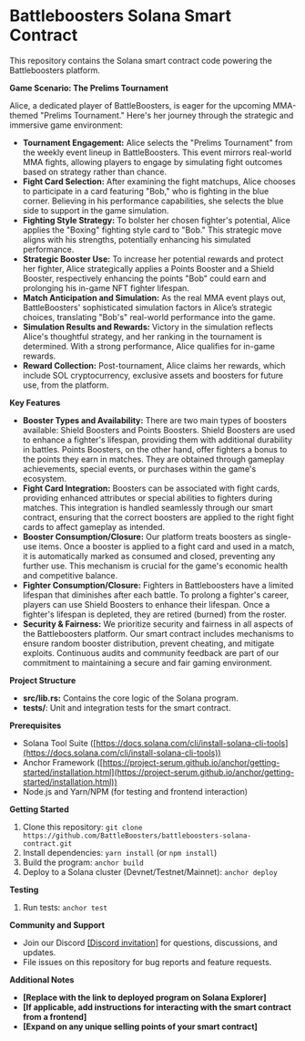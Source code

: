 # Battleboosters Solana Smart Contract

This repository contains the Solana smart contract code powering the Battleboosters platform.

**Game Scenario: The Prelims Tournament**

Alice, a dedicated player of BattleBoosters, is eager for the upcoming MMA-themed "Prelims Tournament." Here's her journey through the strategic and immersive game environment:
* **Tournament Engagement:** Alice selects the "Prelims Tournament" from the weekly event lineup in BattleBoosters. This event mirrors real-world MMA fights, allowing players to engage by simulating fight outcomes based on strategy rather than chance.
* **Fight Card Selection:** After examining the fight matchups, Alice chooses to participate in a card featuring "Bob," who is fighting in the blue corner. Believing in his performance capabilities, she selects the blue side to support in the game simulation.
* **Fighting Style Strategy:** To bolster her chosen fighter's potential, Alice applies the "Boxing" fighting style card to "Bob." This strategic move aligns with his strengths, potentially enhancing his simulated performance.
* **Strategic Booster Use:** To increase her potential rewards and protect her fighter, Alice strategically applies a Points Booster and a Shield Booster, respectively enhancing the points "Bob" could earn and prolonging his in-game NFT fighter lifespan.
* **Match Anticipation and Simulation:** As the real MMA event plays out, BattleBoosters' sophisticated simulation factors in Alice’s strategic choices, translating "Bob's" real-world performance into the game.
* **Simulation Results and Rewards:** Victory in the simulation reflects Alice's thoughtful strategy, and her ranking in the tournament is determined. With a strong performance, Alice qualifies for in-game rewards.
* **Reward Collection:** Post-tournament, Alice claims her rewards, which include SOL cryptocurrency, exclusive assets and boosters for future use, from the platform.

**Key Features**

* **Booster Types and Availability:** There are two main types of boosters available: Shield Boosters and Points Boosters. Shield Boosters are used to enhance a fighter's lifespan, providing them with additional durability in battles. Points Boosters, on the other hand, offer fighters a bonus to the points they earn in matches. They are obtained through gameplay achievements, special events, or purchases within the game's ecosystem.
* **Fight Card Integration:**  Boosters can be associated with fight cards, providing enhanced attributes or special abilities to fighters during matches. This integration is handled seamlessly through our smart contract, ensuring that the correct boosters are applied to the right fight cards to affect gameplay as intended.
* **Booster Consumption/Closure:** Our platform treats boosters as single-use items. Once a booster is applied to a fight card and used in a match, it is automatically marked as consumed and closed, preventing any further use. This mechanism is crucial for the game's economic health and competitive balance.
* **Fighter Consumption/Closure:** Fighters in Battleboosters have a limited lifespan that diminishes after each battle. To prolong a fighter's career, players can use Shield Boosters to enhance their lifespan. Once a fighter's lifespan is depleted, they are retired (burned) from the roster.
* **Security & Fairness:** We prioritize security and fairness in all aspects of the Battleboosters platform. Our smart contract includes mechanisms to ensure random booster distribution, prevent cheating, and mitigate exploits. Continuous audits and community feedback are part of our commitment to maintaining a secure and fair gaming environment.

**Project Structure**

* **src/lib.rs:** Contains the core logic of the Solana program.
* **tests/**: Unit and integration tests for the smart contract.

**Prerequisites**

* Solana Tool Suite ([https://docs.solana.com/cli/install-solana-cli-tools](https://docs.solana.com/cli/install-solana-cli-tools))
* Anchor Framework ([https://project-serum.github.io/anchor/getting-started/installation.html](https://project-serum.github.io/anchor/getting-started/installation.html))
* Node.js and Yarn/NPM (for testing and frontend interaction)

**Getting Started**

1.  Clone this repository: `git clone https://github.com/BattleBoosters/battleboosters-solana-contract.git`
2.  Install dependencies: `yarn install` (or `npm install`)
3.  Build the program: `anchor build`
4.  Deploy to a Solana cluster (Devnet/Testnet/Mainnet): `anchor deploy`

**Testing**

1.  Run tests: `anchor test`

**Community and Support**

* Join our Discord [[Discord invitation]](https://discord.gg/9kwzRhff7Z) for questions, discussions, and updates.
* File issues on this repository for bug reports and feature requests.

**Additional Notes**

* **[Replace with the link to deployed program on Solana Explorer]**
* **[If applicable, add instructions for interacting with the smart contract from a frontend]**
* **[Expand on any unique selling points of your smart contract]**
